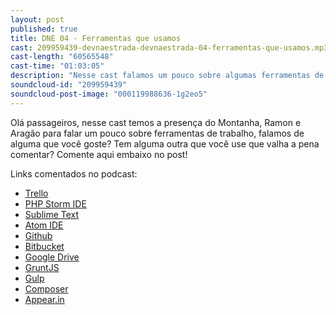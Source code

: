 ```yaml
---
layout: post
published: true
title: DNE 04 - Ferramentas que usamos
cast: 209959439-devnaestrada-devnaestrada-04-ferramentas-que-usamos.mp3
cast-length: "60565548"
cast-time: "01:03:05"
description: "Nesse cast falamos um pouco sobre algumas ferramentas de trabalho que usamos, aperte os cintos e venha conosco!"
soundcloud-id: "209959439"
soundcloud-post-image: "000119988636-1g2eo5"
---
```


Olá passageiros, nesse cast temos a presença do Montanha, Ramon e Aragão para falar um pouco sobre ferramentas de trabalho, falamos de alguma que você goste? Tem alguma outra que você use que valha a pena comentar? Comente aqui embaixo no post!

Links comentados no podcast:

- [Trello](http://trello.com)
- [PHP Storm IDE](https://www.jetbrains.com/phpstorm/)
- [Sublime Text](http://www.sublimetext.com/)
- [Atom IDE](https://atom.io/)
- [Github](https://github.com/)
- [Bitbucket](https://bitbucket.org/)
- [Google Drive](http://drive.google.com/)
- [GruntJS](http://gruntjs.com/)
- [Gulp](http://gulpjs.com/)
- [Composer](https://getcomposer.org/)
- [Appear.in](https://appear.in/)
